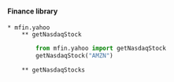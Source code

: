 #### Finance library
    * mfin.yahoo
        ** getNasdaqStock
```python
        from mfin.yahoo import getNasdaqStock
        getNasdaqStock("AMZN")
```
        
        ** getNasdaqStocks